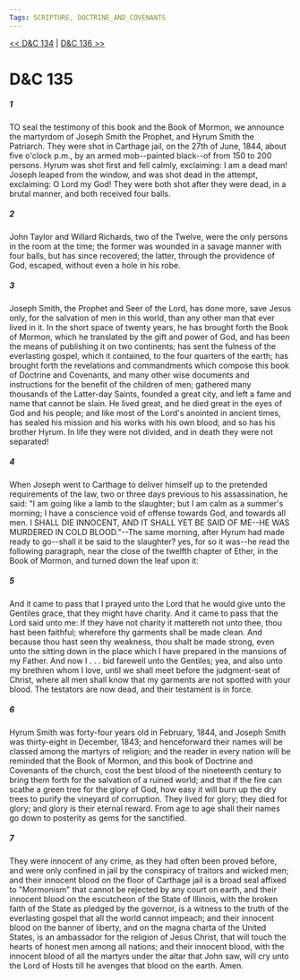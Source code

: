 ```yaml
---
Tags: SCRIPTURE, DOCTRINE_AND_COVENANTS
---
```


[<< D&C 134](DOCTRINE_AND_COVENANTS/D&C_134.md) | [D&C 136 >>](DOCTRINE_AND_COVENANTS/D&C_136.md)

# D&C 135

##### 1

TO seal the testimony of this book and the Book of Mormon, we announce the martyrdom of Joseph Smith the Prophet, and Hyrum Smith the Patriarch. They were shot in Carthage jail, on the 27th of June, 1844, about five o'clock p.m., by an armed mob--painted black--of from 150 to 200 persons. Hyrum was shot first and fell calmly, exclaiming: I am a dead man! Joseph leaped from the window, and was shot dead in the attempt, exclaiming: O Lord my God! They were both shot after they were dead, in a brutal manner, and both received four balls.

##### 2

John Taylor and Willard Richards, two of the Twelve, were the only persons in the room at the time; the former was wounded in a savage manner with four balls, but has since recovered; the latter, through the providence of God, escaped, without even a hole in his robe.

##### 3

Joseph Smith, the Prophet and Seer of the Lord, has done more, save Jesus only, for the salvation of men in this world, than any other man that ever lived in it. In the short space of twenty years, he has brought forth the Book of Mormon, which he translated by the gift and power of God, and has been the means of publishing it on two continents; has sent the fulness of the everlasting gospel, which it contained, to the four quarters of the earth; has brought forth the revelations and commandments which compose this book of Doctrine and Covenants, and many other wise documents and instructions for the benefit of the children of men; gathered many thousands of the Latter-day Saints, founded a great city, and left a fame and name that cannot be slain. He lived great, and he died great in the eyes of God and his people; and like most of the Lord's anointed in ancient times, has sealed his mission and his works with his own blood; and so has his brother Hyrum. In life they were not divided, and in death they were not separated!

##### 4

When Joseph went to Carthage to deliver himself up to the pretended requirements of the law, two or three days previous to his assassination, he said: "I am going like a lamb to the slaughter; but I am calm as a summer's morning; I have a conscience void of offense towards God, and towards all men. I SHALL DIE INNOCENT, AND IT SHALL YET BE SAID OF ME--HE WAS MURDERED IN COLD BLOOD."--The same morning, after Hyrum had made ready to go--shall it be said to the slaughter? yes, for so it was--he read the following paragraph, near the close of the twelfth chapter of Ether, in the Book of Mormon, and turned down the leaf upon it:

##### 5

And it came to pass that I prayed unto the Lord that he would give unto the Gentiles grace, that they might have charity. And it came to pass that the Lord said unto me: If they have not charity it mattereth not unto thee, thou hast been faithful; wherefore thy garments shall be made clean. And because thou hast seen thy weakness, thou shalt be made strong, even unto the sitting down in the place which I have prepared in the mansions of my Father. And now I . . . bid farewell unto the Gentiles; yea, and also unto my brethren whom I love, until we shall meet before the judgment-seat of Christ, where all men shall know that my garments are not spotted with your blood. The testators are now dead, and their testament is in force.

##### 6

Hyrum Smith was forty-four years old in February, 1844, and Joseph Smith was thirty-eight in December, 1843; and henceforward their names will be classed among the martyrs of religion; and the reader in every nation will be reminded that the Book of Mormon, and this book of Doctrine and Covenants of the church, cost the best blood of the nineteenth century to bring them forth for the salvation of a ruined world; and that if the fire can scathe a green tree for the glory of God, how easy it will burn up the dry trees to purify the vineyard of corruption. They lived for glory; they died for glory; and glory is their eternal reward. From age to age shall their names go down to posterity as gems for the sanctified.

##### 7

They were innocent of any crime, as they had often been proved before, and were only confined in jail by the conspiracy of traitors and wicked men; and their innocent blood on the floor of Carthage jail is a broad seal affixed to "Mormonism" that cannot be rejected by any court on earth, and their innocent blood on the escutcheon of the State of Illinois, with the broken faith of the State as pledged by the governor, is a witness to the truth of the everlasting gospel that all the world cannot impeach; and their innocent blood on the banner of liberty, and on the magna charta of the United States, is an ambassador for the religion of Jesus Christ, that will touch the hearts of honest men among all nations; and their innocent blood, with the innocent blood of all the martyrs under the altar that John saw, will cry unto the Lord of Hosts till he avenges that blood on the earth. Amen.
